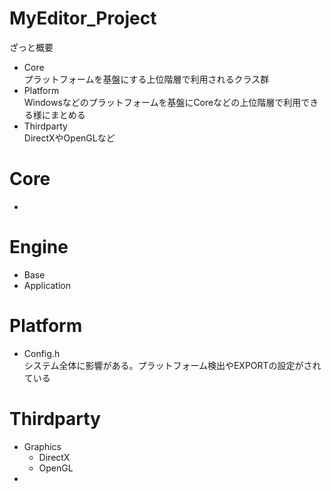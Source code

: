 # MyEditor_Project

ざっと概要
- Core  
  プラットフォームを基盤にする上位階層で利用されるクラス群
- Platform  
  Windowsなどのプラットフォームを基盤にCoreなどの上位階層で利用できる様にまとめる
- Thirdparty  
  DirectXやOpenGLなど

# Core <layer2>
- 

# Engine <layer3>
- Base
- Application

# Platform <layer1>
- Config.h  
  システム全体に影響がある。プラットフォーム検出やEXPORTの設定がされている

# Thirdparty <layer2>
- Graphics
  - DirectX
  - OpenGL
- 
